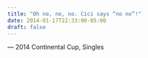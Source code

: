 ```yaml
---
title: "Oh no, no, no. Cici says “no no”!"
date: 2014-01-17T22:33:00-05:00
draft: false
---
```

— 2014 Continental Cup, Singles